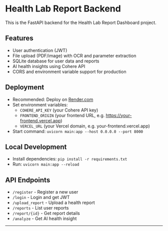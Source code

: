 # Health Lab Report Backend

This is the FastAPI backend for the Health Lab Report Dashboard project.

## Features
- User authentication (JWT)
- File upload (PDF/image) with OCR and parameter extraction
- SQLite database for user data and reports
- AI health insights using Cohere API
- CORS and environment variable support for production

## Deployment
- Recommended: Deploy on [Render.com](https://render.com/)
- Set environment variables:
  - `COHERE_API_KEY` (your Cohere API key)
  - `FRONTEND_ORIGIN` (your frontend URL, e.g. https://your-frontend.vercel.app)
  - `VERCEL_URL` (your Vercel domain, e.g. your-frontend.vercel.app)
- Start command: `uvicorn main:app --host 0.0.0.0 --port 8000`

## Local Development
- Install dependencies: `pip install -r requirements.txt`
- Run: `uvicorn main:app --reload`

## API Endpoints
- `/register` - Register a new user
- `/login` - Login and get JWT
- `/upload_report` - Upload a health report
- `/reports` - List user reports
- `/report/{id}` - Get report details
- `/analyze` - Get AI health insight

---

